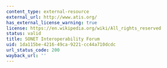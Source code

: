 ```yaml
---
content_type: external-resource
external_url: http://www.atis.org/
has_external_license_warning: true
license: https://en.wikipedia.org/wiki/All_rights_reserved
status: valid
title: SONET Interoperability Forum
uid: 1da115be-4216-49ca-9221-cc44a710dcdc
url_status_code: 200
wayback_url: ''
---
```

